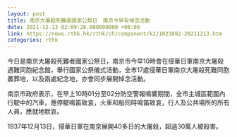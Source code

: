 ```yaml
---
layout: post
title: 南京大屠殺死難者國家公祭日　南京今早有悼念活動
date: 2021-12-13 02:09:26.000000000 +08:00
link: https://news.rthk.hk/rthk/ch/component/k2/1623892-20211213.htm
categories: rthk
---
```


今日是南京大屠殺死難者國家公祭日，南京市今早10時會在侵華日軍南京大屠殺遇難同胞紀念館，舉行國家公祭儀式活動，全市17處侵華日軍南京大屠殺死難同胞叢葬地，以及兩處紀念地，亦會同步展開悼念活動。

南京市政府表示，在早上10時01分至02分防空警報鳴響期間，全市主城區範圍內行駛中的汽車，應停駛鳴笛致哀，火車和船同時鳴笛致哀，行人及公共場所的所有人員，應就地默哀。

1937年12月13日，侵華日軍在南京展開40多日的大屠殺，超過30萬人被殺害。
